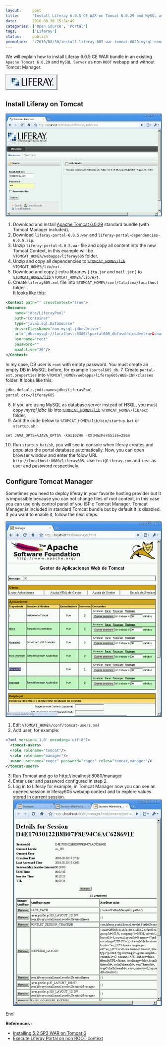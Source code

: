 ```yaml
---
layout:     post
title:      'Install Liferay 6.0.5 CE WAR on Tomcat 6.0.29 and MySQL as non root webapp and without Tomcat Manager'
date:       2010-08-30 15:24:49
categories: ['Open Source', 'Portal']
tags:       ['Liferay']
status:     publish 
permalink:  "/2010/08/30/install-liferay-605-war-tomcat-6029-mysql-nonroot-manager/"
---
```

We will explain how to install Liferay 6.0.5 CE WAR bundle in an existing `Apache Tomcat 6.0.29` and `MySQL Server` as non `ROOT` webapp and without Tomcat Manager.

![](/assets/blog20100830_liferay605war/liferay_601.png)

<!-- more -->

## Install Liferay on Tomcat

![](/assets/blog20100830_liferay605war/liferay605war_1login.png)

1. Download and install [Apache Tomcat 6.0.29](http://apache.rediris.es//tomcat/tomcat-6/v6.0.29/bin/apache-tomcat-6.0.29-windows-x86.zip) standard bundle (with Tomcat Manager included).  
2. Download `liferay-portal-6.0.5.war` and `liferay-portal-dependencies-6.0.5.zip`.  
3. Unzip `liferay-portal-6.0.5.war` file and copy all content into the new Tomcat Context, in this example will be `%TOMCAT_HOME%/webapps/liferay605` folder.  
4. Unzip and copy all dependencies to ~~`%TOMCAT_HOME%/lib`~~ `%TOMCAT_HOME%/lib/ext`.  
5. Download and copy `2` extra libraries ( `jta.jar` and `mail.jar` ) to ~~`%TOMCAT_HOME%/lib`~~ `%TOMCAT_HOME%/lib/ext`.  
6. Create `liferay605.xml` file into `%TOMCAT_HOME%/conf/Catalina/localhost` folder.  
  It looks like this:  
  ```xml 
  <Context path="" crossContext="true">  
  <Resource  
      name="jdbc/LiferayPool"  
      auth="Container"  
      type="javax.sql.DataSource"  
      driverClassName="com.mysql.jdbc.Driver"  
      url="jdbc:mysql://localhost:3306/lportal605_db?useUnicode=true&characterEncoding=UTF-8"  
      username="root"  
      password=""  
      maxActive="20"/>  
  </Context>  
  ```
  In my case, DB user is `root` with empty password. You must create an empty DB in MySQL before, for example `lportal605_db`.
7. Create `portal-ext.properties` into `%TOMCAT_HOME%/webapps/liferay605/WEB-INF/classes` folder. It looks like this:  
  ```txt
  jdbc.default.jndi.name=jdbc/LiferayPool  
  portal.ctx=/liferay605  
  ```
8. If you are using MySQL as database server instead of HSQL, you must copy _mysql jdbc lib_ into ~~`%TOMCAT_HOME%/lib`~~ `%TOMCAT_HOME%/lib/ext` folder.
9. Add the code below to `%TOMCAT_HOME%/lib/bin/startup.bat` or `startup.sh` :
  ```txt
  set JAVA_OPTS=%JAVA_OPTS% -Xmx1024m -XX:MaxPermSize=256m
  ```
10. Run `startup.bat/sh`, you will see in console when liferay creates and populates the portal database automatically. Now, you can open browser window and enter the folow URL `http://localhost:8080/liferay605`. Use `test@liferay.com` and `test` as user and password respectively.

## Configure Tomcat Manager

Sometimes you need to deploy liferay in your favorite hosting provider but It is impossible because you can not change files of root context, in this case you can use only control panel of you ISP o Tomcat Manager.
Tomcat Manager is included in standard Tomcat bundle but by default It is disabled. If you want to enable it, follow the next steps:

![](/assets/blog20100830_liferay605war/liferay605war_2tomcatmanager.png)

1. Edit `%TOMCAT_HOME%/conf/tomcat-users.xml`
2. Add user, for example:
  ```xml  
  <?xml version='1.0' encoding='utf-8'?>  
    <tomcat-users>  
    <role rolename="tomcat"/>  
    <role rolename="manager"/>  
    <user username="roger" password="roger" roles="tomcat,manager"/>  
  </tomcat-users>  
  ```  
3. Run Tomcat and go to http://localhost:8080/manager
4. Enter user and password configured in step 2.
5. Log in to Liferay for example; in Tomcat Manager now you can see an opened session in liferay605 webapp context and to explore values stored in current session.  
  ![](/assets/blog20100830_liferay605war/liferay605war_3tomcatmanagerliferay.png)


End.

**References** :
* [Installing 5.2 SP3 WAR on Tomcat 6](http://www.liferay.com/es/community/wiki/-/wiki/Main/Installing+5.2+SP3+WAR+on+Tomcat+6)
* [Execute Liferay Portal on non ROOT context](http://holisticsecurity.wordpress.com/2010/07/19/execute-liferay-root-context)
